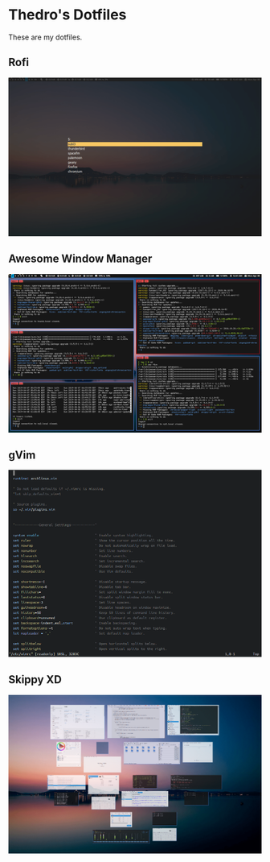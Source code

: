 # Thedro's Dotfiles

These are my dotfiles.

## Rofi

![Rofi](https://raw.githubusercontent.com/tdro/dotfiles/master/.local/share/images/rofi.png "Rofi")

## Awesome Window Manager

![Awesome Window Manager](https://github.com/tdro/dotfiles/blob/master/.local/share/images/awesome-wm.png "Awesome Window Manager")

## gVim

![gVim](https://github.com/tdro/dotfiles/blob/master/.local/share/images/gvim.png "gVim")

## Skippy XD

![Skippy XD](https://raw.githubusercontent.com/tdro/dotfiles/master/.local/share/images/skippy-xd.png "Skippy XD")
